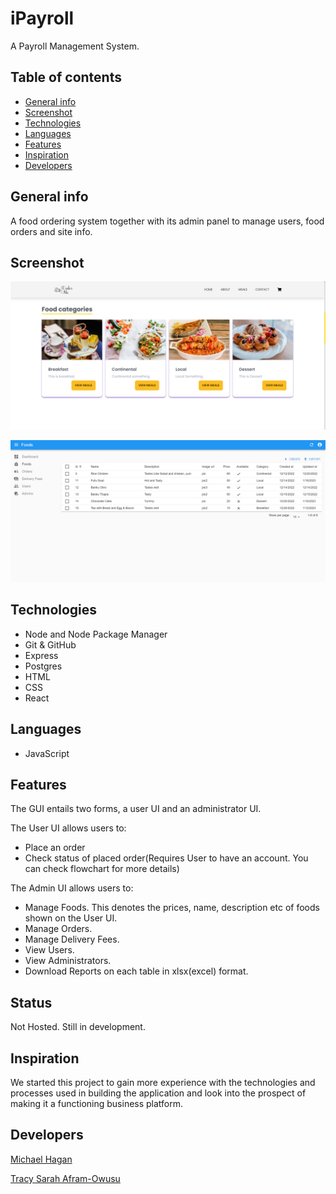 # iPayroll

A Payroll Management System.

## Table of contents

* [General info](#general-info)
* [Screenshot](#screenshot)
* [Technologies](#technologies)
* [Languages](#languages)
* [Features](#features)
* [Inspiration](#inspiration)
* [Developers](#developers)

## General info

A food ordering system together with its admin panel to manage users, food orders and site info.

## Screenshot

![Screenshot of User GUI](Screenshot.png)

![Screenshot of Administrator GUI](Screenshot2.png)

## Technologies

* Node and Node Package Manager
* Git & GitHub
* Express
* Postgres
* HTML
* CSS
* React

## Languages

* JavaScript

## Features

The GUI entails two forms, a user UI and an administrator UI.

The User UI allows users to:
* Place an order
* Check status of placed order(Requires User to have an account. You can check flowchart for more details)

The Admin UI allows users to:
* Manage Foods. This denotes the prices, name, description etc of foods shown on the User UI.
* Manage Orders.
* Manage Delivery Fees.
* View Users.
* View Administrators.
* Download Reports on each table in xlsx(excel) format.


## Status

Not Hosted.
Still in development.

## Inspiration

We started this project to gain more experience with the technologies and processes used in building the application and look into the prospect of making it a functioning business platform.

## Developers

[Michael Hagan](https://github.com/michaelhagan)

[Tracy Sarah Afram-Owusu](https://github.com/tracy1-sarah)
